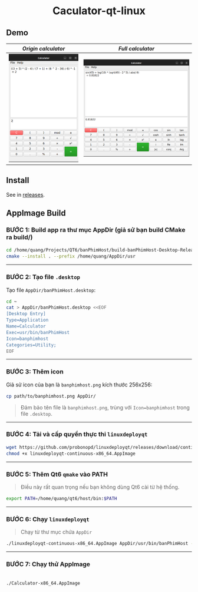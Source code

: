 <h1 align="center"> Caculator-qt-linux </h1>

## Demo
| ***Origin calculator*** | ***Full calculator***|
| -------------- | --------------- |
| ![orign calculator](https://raw.githubusercontent.com/ledangquangdangquang/Caculator-qt-linux/refs/heads/main/assets/origin-calculator.png) | ![full calculator](https://raw.githubusercontent.com/ledangquangdangquang/Caculator-qt-linux/refs/heads/main/assets/full-calculator.png)|

## Install
See in [releases](https://github.com/ledangquangdangquang/Caculator-qt-linux/releases).
## AppImage Build

### BƯỚC 1: **Build app ra thư mục AppDir (giả sử bạn build CMake ra build/)**

```bash
cd /home/quang/Projects/QT6/banPhimHost/build-banPhimHost-Desktop-Release
cmake --install . --prefix /home/quang/AppDir/usr

```

---

### BƯỚC 2: **Tạo file `.desktop`**

Tạo file `AppDir/banPhimHost.desktop`:

```bash
cd ~
cat > AppDir/banPhimHost.desktop <<EOF
[Desktop Entry]
Type=Application
Name=Calculator
Exec=usr/bin/banPhimHost
Icon=banphimhost
Categories=Utility;
EOF
```

---

### BƯỚC 3: **Thêm icon**

Giả sử icon của bạn là `banphimhost.png` kích thước 256x256:

```bash
cp path/to/banphimhost.png AppDir/
```

> Đảm bảo tên file là `banphimhost.png`, trùng với `Icon=banphimhost` trong file `.desktop`.

---

### BƯỚC 4: **Tải và cấp quyền thực thi `linuxdeployqt`**

```bash
wget https://github.com/probonopd/linuxdeployqt/releases/download/continuous/linuxdeployqt-continuous-x86_64.AppImage
chmod +x linuxdeployqt-continuous-x86_64.AppImage
```

---

### BƯỚC 5: **Thêm Qt6 `qmake` vào PATH**

> Điều này rất quan trọng nếu bạn không dùng Qt6 cài từ hệ thống.

```bash
export PATH=/home/quang/qt6/host/bin:$PATH
```

---

### BƯỚC 6: **Chạy `linuxdeployqt`**

> Chạy từ thư mục chứa `AppDir`

```bash
./linuxdeployqt-continuous-x86_64.AppImage AppDir/usr/bin/banPhimHost -appimage
```

---

### BƯỚC 7: **Chạy thử AppImage**

```bash

./Calculator-x86_64.AppImage
```
